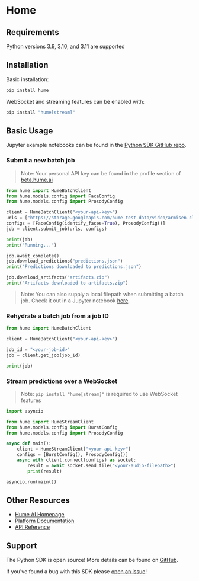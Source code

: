 # Home

## Requirements

Python versions 3.9, 3.10, and 3.11 are supported

## Installation

Basic installation:

```bash
pip install hume
```

WebSocket and streaming features can be enabled with:

```bash
pip install "hume[stream]"
```

## Basic Usage

Jupyter example notebooks can be found in the [Python SDK GitHub repo](https://github.com/HumeAI/hume-python-sdk/tree/main/examples/README.md).

### Submit a new batch job

> Note: Your personal API key can be found in the profile section of [beta.hume.ai](https://beta.hume.ai)

```python
from hume import HumeBatchClient
from hume.models.config import FaceConfig
from hume.models.config import ProsodyConfig

client = HumeBatchClient("<your-api-key>")
urls = ["https://storage.googleapis.com/hume-test-data/video/armisen-clip.mp4"]
configs = [FaceConfig(identify_faces=True), ProsodyConfig()]
job = client.submit_job(urls, configs)

print(job)
print("Running...")

job.await_complete()
job.download_predictions("predictions.json")
print("Predictions downloaded to predictions.json")

job.download_artifacts("artifacts.zip")
print("Artifacts downloaded to artifacts.zip")
```

> Note: You can also supply a local filepath when submitting a batch job. Check it out in a Jupyter notebook [here](https://github.com/HumeAI/hume-python-sdk/tree/main/examples/batch-text-entity-recognition/batch-text-entity-recognition.ipynb).

### Rehydrate a batch job from a job ID

```python
from hume import HumeBatchClient

client = HumeBatchClient("<your-api-key>")

job_id = "<your-job-id>"
job = client.get_job(job_id)

print(job)
```

### Stream predictions over a WebSocket

> Note: `pip install "hume[stream]"` is required to use WebSocket features

```python
import asyncio

from hume import HumeStreamClient
from hume.models.config import BurstConfig
from hume.models.config import ProsodyConfig

async def main():
    client = HumeStreamClient("<your-api-key>")
    configs = [BurstConfig(), ProsodyConfig()]
    async with client.connect(configs) as socket:
        result = await socket.send_file("<your-audio-filepath>")
        print(result)

asyncio.run(main())
```

## Other Resources

- [Hume AI Homepage](https://hume.ai)
- [Platform Documentation](https://help.hume.ai/basics/about-hume-ai)
- [API Reference](https://streaming.hume.ai)

## Support

The Python SDK is open source! More details can be found on [GitHub](https://github.com/HumeAI/hume-python-sdk).

If you've found a bug with this SDK please [open an issue](https://github.com/HumeAI/hume-python-sdk/issues/new)!
